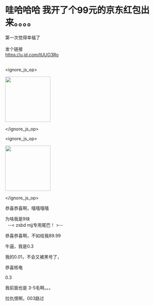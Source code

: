 # 哇哈哈哈 我开了个99元的京东红包出来。。。。


第一次觉得幸福了 <img src="static/image/smiley/default/lol.gif" smilieid="12" border="0" alt="" /> <br />
<br />
发个链接<br />
https://u.jd.com/tUUO3Ro<br />
<br />

<ignore_js_op>

<img id="aimg_140922" aid="140922" src="static/image/common/none.gif" zoomfile="forum.php?mod=attachment&aid=MTQwOTIyfGU0MzVlMjRlfDE2MDk2NDY5NDB8NDczNDR8NzYwNzQ5&noupdate=yes&nothumb=yes" file="forum.php?mod=attachment&aid=MTQwOTIyfGU0MzVlMjRlfDE2MDk2NDY5NDB8NDczNDR8NzYwNzQ5&noupdate=yes" class="zoom" onclick="zoom(this, this.src, 0, 0, 0)" width="145" id="aimg_140922" inpost="1" onmouseover="showMenu({'ctrlid':this.id,'pos':'12'})" />

<div class="tip tip_4 aimg_tip" id="aimg_140922_menu" style="position: absolute; display: none" disautofocus="true">
<div class="xs0">
<p><strong>08ec3ff162db191d112f56f9ae87ed2.jpg</strong> <em class="xg1">(13.95 KB, 下载次数: 1)</em></p>
<p>
<a href="forum.php?mod=attachment&amp;aid=MTQwOTIyfGU0MzVlMjRlfDE2MDk2NDY5NDB8NDczNDR8NzYwNzQ5&amp;nothumb=yes" target="_blank">下载附件</a>

</p>

<p class="xg1 y">2020-10-31 22:18 上传</p>

</div>
<div class="tip_horn"></div>
</div>

</ignore_js_op>
<br />

<ignore_js_op>

<img id="aimg_140921" aid="140921" src="static/image/common/none.gif" zoomfile="forum.php?mod=attachment&aid=MTQwOTIxfGNkYzJhYmY0fDE2MDk2NDY5NDB8NDczNDR8NzYwNzQ5&noupdate=yes&nothumb=yes" file="forum.php?mod=attachment&aid=MTQwOTIxfGNkYzJhYmY0fDE2MDk2NDY5NDB8NDczNDR8NzYwNzQ5&noupdate=yes" class="zoom" onclick="zoom(this, this.src, 0, 0, 0)" width="145" id="aimg_140921" inpost="1" onmouseover="showMenu({'ctrlid':this.id,'pos':'12'})" />

<div class="tip tip_4 aimg_tip" id="aimg_140921_menu" style="position: absolute; display: none" disautofocus="true">
<div class="xs0">
<p><strong>ccc4b5846e843701eeb1afdf59c186e.jpg</strong> <em class="xg1">(12.36 KB, 下载次数: 0)</em></p>
<p>
<a href="forum.php?mod=attachment&amp;aid=MTQwOTIxfGNkYzJhYmY0fDE2MDk2NDY5NDB8NDczNDR8NzYwNzQ5&amp;nothumb=yes" target="_blank">下载附件</a>

</p>

<p class="xg1 y">2020-10-31 22:18 上传</p>

</div>
<div class="tip_horn"></div>
</div>

</ignore_js_op>


恭喜恭喜啊，嘻嘻嘻嘻

为啥我是9块<br />
&nbsp;&nbsp;--&lt; zsbd mjj专用尾巴！ &gt;--

恭喜恭喜啊，不如给我89.99

牛逼，我是0.3

我的0.01，不会又被黑号了，

恭喜核电<img id="aimg_BZ3JJ" onclick="zoom(this, this.src, 0, 0, 0)" class="zoom" src="https://cdn.jsdelivr.net/gh/hishis/forum-master/public/images/patch.gif" onmouseover="img_onmouseoverfunc(this)" onload="thumbImg(this)" border="0" alt="" />

0.3<br />


我前面也是 3-5毛啊。。。

拉仇恨啊，003路过<img id="aimg_GRQmt" onclick="zoom(this, this.src, 0, 0, 0)" class="zoom" src="https://cdn.jsdelivr.net/gh/hishis/forum-master/public/images/patch.gif" onmouseover="img_onmouseoverfunc(this)" onload="thumbImg(this)" border="0" alt="" />
